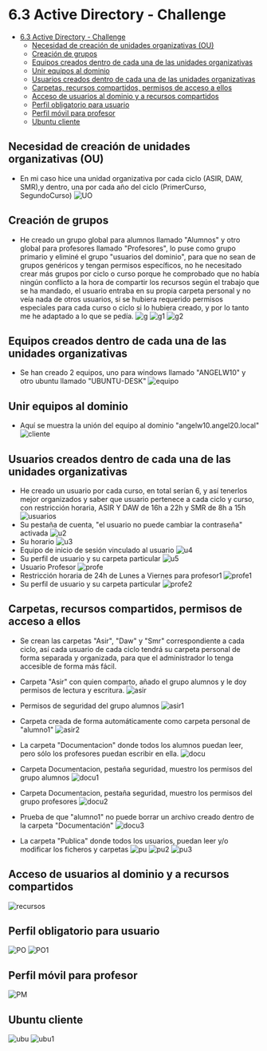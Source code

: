 # 6.3 Active Directory - Challenge 
- [6.3 Active Directory - Challenge](#63-active-directory---challenge)
  - [Necesidad de creación de unidades organizativas (OU)](#necesidad-de-creación-de-unidades-organizativas-ou)
  - [Creación de grupos](#creación-de-grupos)
  - [Equipos creados dentro de cada una de las unidades organizativas](#equipos-creados-dentro-de-cada-una-de-las-unidades-organizativas)
  - [Unir equipos al dominio](#unir-equipos-al-dominio)
  - [Usuarios creados dentro de cada una de las unidades organizativas](#usuarios-creados-dentro-de-cada-una-de-las-unidades-organizativas)
  - [Carpetas, recursos compartidos, permisos de acceso a ellos](#carpetas-recursos-compartidos-permisos-de-acceso-a-ellos)
  - [Acceso de usuarios al dominio y a recursos compartidos](#acceso-de-usuarios-al-dominio-y-a-recursos-compartidos)
  - [Perfil obligatorio para usuario](#perfil-obligatorio-para-usuario)
  - [Perfil móvil para profesor](#perfil-móvil-para-profesor)
  - [Ubuntu cliente](#ubuntu-cliente)

## Necesidad de creación de unidades organizativas (OU)
- En mi caso hice una unidad organizativa por cada ciclo (ASIR, DAW, SMR),y dentro, una por cada año del ciclo (PrimerCurso, SegundoCurso)
![UO](./6.3Wserver/UO.png)
## Creación de grupos
- He creado un grupo global para alumnos llamado "Alumnos" y otro global para profesores llamado "Profesores", lo puse como grupo primario y eliminé el grupo "usuarios del dominio", para que no sean de grupos genéricos y tengan permisos específicos, no he necesitado crear más grupos por ciclo o curso porque he comprobado que no había ningún conflicto a la hora de compartir los recursos según el trabajo que se ha mandado, el usuario entraba en su propia carpeta personal y no veía nada de otros usuarios, si se hubiera requerido permisos especiales para cada curso o ciclo si lo hubiera creado, y por lo tanto me he adaptado a lo que se pedía.
![g](./6.3Wserver/grupos.png)
![g1](./6.3Wserver/alumnosgg.png)
![g2](./6.3Wserver/profesoresgg.png)
## Equipos creados dentro de cada una de las unidades organizativas
- Se han creado 2 equipos, uno para windows llamado "ANGELW10" y otro ubuntu llamado "UBUNTU-DESK"
![equipo](./6.3Wserver/ordenadores.png)
## Unir equipos al dominio
- Aquí se muestra la unión del equipo al dominio "angelw10.angel20.local"
![cliente](./6.3Wserver/unirequipoaldominio.png)
## Usuarios creados dentro de cada una de las unidades organizativas
- He creado un usuario por cada curso, en total serían 6, y así tenerlos mejor organizados y saber que usuario pertenece a cada ciclo y curso, con restricción horaria, ASIR Y DAW de 16h a 22h y SMR de 8h a 15h
![usuarios](./6.3Wserver/UO.png)
- Su pestaña de cuenta, "el usuario no puede cambiar la contraseña" activada
![u2](./6.3Wserver/UOalumnoperfil.png)
- Su horario
![u3](./6.3Wserver/UOalumnohora.png)
- Equipo de inicio de sesión vinculado al usuario
![u4](./6.3Wserver/UOalumnoequipo.png)
- Su perfil de usuario y su carpeta particular
![u5](./6.3Wserver/UOalumnoPU-CP.png)
- Usuario Profesor
![profe](./6.3Wserver/grupos.png)
- Restricción horaria de 24h de Lunes a Viernes para profesor1
![profe1](6.3Wserver/profesor1hora.png)
- Su perfil de usuario y su carpeta particular
![profe2](./6.3Wserver/profesor1PU-CP.png)
## Carpetas, recursos compartidos, permisos de acceso a ellos
- Se crean las carpetas "Asir", "Daw" y "Smr" correspondiente a cada ciclo, así cada usuario de cada ciclo tendrá su carpeta personal de forma separada y organizada, para que el administrador lo tenga accesible de forma más fácil.

- Carpeta "Asir" con quien comparto, añado el grupo alumnos y le doy permisos de lectura y escritura.
![asir](./6.3Wserver/CCasir.png)
- Permisos de seguridad del grupo alumnos
![asir1](./6.3Wserver/CCasirSeguridad.png)
- Carpeta creada de forma automáticamente como carpeta personal de "alumno1"
![asir2](./6.3Wserver/CCasirAlumno1Seguridad.png)
- La carpeta "Documentacion" donde todos los alumnos puedan leer, pero sólo los profesores puedan escribir en ella.
![docu](./6.3Wserver/CCdocu.png)
- Carpeta Documentacion, pestaña seguridad, muestro los permisos del grupo alumnos
![docu1](./6.3Wserver/CCdocuSeguridadAlumnos.png)
- Carpeta Documentacion, pestaña seguridad, muestro los permisos del grupo profesores
![docu2](./6.3Wserver/CCdocuSeguridadProfe.png)
- Prueba de que "alumno1" no puede borrar un archivo creado dentro de la carpeta "Documentación"
![docu3](./6.3Wserver/CCdocuClienteDenegado.png)
- La carpeta "Publica"  donde todos los usuarios, puedan leer y/o modificar los ficheros y carpetas
![pu](./6.3Wserver/CCpublica.png)
![pu2](./6.3Wserver/CCpublicaSeguridadAlumnos.png)
![pu3](./6.3Wserver/CCpublicaSeguridadProfe.png)
## Acceso de usuarios al dominio y a recursos compartidos
![recursos](./6.3Wserver/Acceso%20de%20usuarios%20al%20dominio%20y%20a%20recursos%20compartidos.png)
## Perfil obligatorio para usuario 
![PO](./6.3Wserver/POalumno1.png)
![PO1](./6.3Wserver/POdetalles.png)
## Perfil móvil para profesor
![PM](./6.3Wserver/PMprofesor1.png)
## Ubuntu cliente
![ubu](./6.3Wserver/ubuntuequiposerver.png)
![ubu1](./6.3Wserver/ubuntucliente.png)
